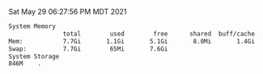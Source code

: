 Sat May 29 06:27:56 PM MDT 2021
```bash
System Memory
               total        used        free      shared  buff/cache   available
Mem:           7.7Gi       1.1Gi       5.1Gi       8.0Mi       1.4Gi       6.2Gi
Swap:          7.7Gi        65Mi       7.6Gi
System Storage
846M	.
```
```bash
